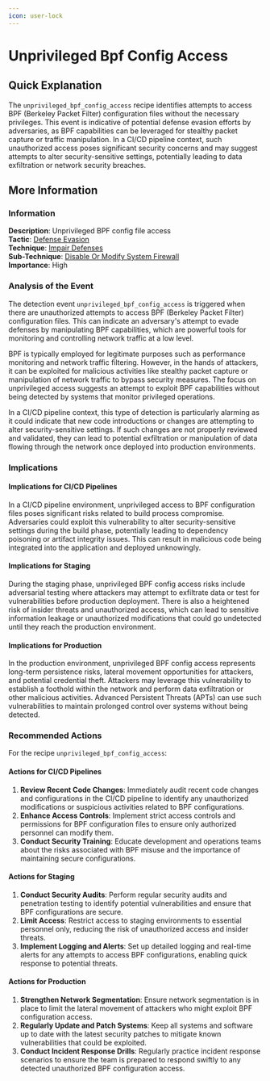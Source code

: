 ```yaml
---
icon: user-lock
---
```


# Unprivileged Bpf Config Access

## Quick Explanation

The `unprivileged_bpf_config_access` recipe identifies attempts to access BPF (Berkeley Packet Filter) configuration files without the necessary privileges. This event is indicative of potential defense evasion efforts by adversaries, as BPF capabilities can be leveraged for stealthy packet capture or traffic manipulation. In a CI/CD pipeline context, such unauthorized access poses significant security concerns and may suggest attempts to alter security-sensitive settings, potentially leading to data exfiltration or network security breaches.

## More Information

### Information

**Description**: Unprivileged BPF config file access  
**Tactic**: [Defense Evasion](https://jibril.garnet.ai/mitre/mitre/ta0005)  
**Technique**: [Impair Defenses](https://jibril.garnet.ai/mitre/mitre/ta0005/t1562)  
**Sub-Technique**: [Disable Or Modify System Firewall](https://jibril.garnet.ai/mitre/mitre/ta0005/t1562/t1562.004)  
**Importance**: High

### Analysis of the Event

The detection event `unprivileged_bpf_config_access` is triggered when there are unauthorized attempts to access BPF (Berkeley Packet Filter) configuration files. This can indicate an adversary's attempt to evade defenses by manipulating BPF capabilities, which are powerful tools for monitoring and controlling network traffic at a low level.

BPF is typically employed for legitimate purposes such as performance monitoring and network traffic filtering. However, in the hands of attackers, it can be exploited for malicious activities like stealthy packet capture or manipulation of network traffic to bypass security measures. The focus on unprivileged access suggests an attempt to exploit BPF capabilities without being detected by systems that monitor privileged operations.

In a CI/CD pipeline context, this type of detection is particularly alarming as it could indicate that new code introductions or changes are attempting to alter security-sensitive settings. If such changes are not properly reviewed and validated, they can lead to potential exfiltration or manipulation of data flowing through the network once deployed into production environments.

### Implications

#### Implications for CI/CD Pipelines

In a CI/CD pipeline environment, unprivileged access to BPF configuration files poses significant risks related to build process compromise. Adversaries could exploit this vulnerability to alter security-sensitive settings during the build phase, potentially leading to dependency poisoning or artifact integrity issues. This can result in malicious code being integrated into the application and deployed unknowingly.

#### Implications for Staging

During the staging phase, unprivileged BPF config access risks include adversarial testing where attackers may attempt to exfiltrate data or test for vulnerabilities before production deployment. There is also a heightened risk of insider threats and unauthorized access, which can lead to sensitive information leakage or unauthorized modifications that could go undetected until they reach the production environment.

#### Implications for Production

In the production environment, unprivileged BPF config access represents long-term persistence risks, lateral movement opportunities for attackers, and potential credential theft. Attackers may leverage this vulnerability to establish a foothold within the network and perform data exfiltration or other malicious activities. Advanced Persistent Threats (APTs) can use such vulnerabilities to maintain prolonged control over systems without being detected.

### Recommended Actions

For the recipe `unprivileged_bpf_config_access`:

#### Actions for CI/CD Pipelines

1. **Review Recent Code Changes**: Immediately audit recent code changes and configurations in the CI/CD pipeline to identify any unauthorized modifications or suspicious activities related to BPF configurations.
2. **Enhance Access Controls**: Implement strict access controls and permissions for BPF configuration files to ensure only authorized personnel can modify them.
3. **Conduct Security Training**: Educate development and operations teams about the risks associated with BPF misuse and the importance of maintaining secure configurations.

#### Actions for Staging

1. **Conduct Security Audits**: Perform regular security audits and penetration testing to identify potential vulnerabilities and ensure that BPF configurations are secure.
2. **Limit Access**: Restrict access to staging environments to essential personnel only, reducing the risk of unauthorized access and insider threats.
3. **Implement Logging and Alerts**: Set up detailed logging and real-time alerts for any attempts to access BPF configurations, enabling quick response to potential threats.

#### Actions for Production

1. **Strengthen Network Segmentation**: Ensure network segmentation is in place to limit the lateral movement of attackers who might exploit BPF configuration access.
2. **Regularly Update and Patch Systems**: Keep all systems and software up to date with the latest security patches to mitigate known vulnerabilities that could be exploited.
3. **Conduct Incident Response Drills**: Regularly practice incident response scenarios to ensure the team is prepared to respond swiftly to any detected unauthorized BPF configuration access.
